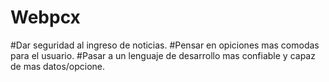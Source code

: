 # Webpcx
#Dar seguridad al ingreso de noticias.
#Pensar en opiciones mas comodas para el usuario.
#Pasar a un lenguaje de desarrollo mas confiable y capaz de mas datos/opcione.
